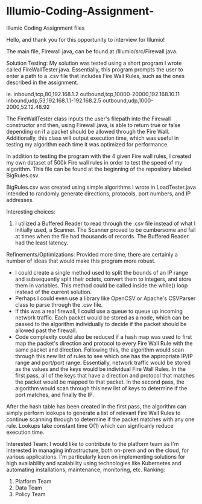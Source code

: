 # Illumio-Coding-Assignment-
Illumio Coding Assignment files

Hello, and thank you for this opportunity to interview for Illumio! 

The main file, Firewall.java, can be found at /Illumio/src/Firewall.java. 

Solution Testing: 
My solution was tested using a short program I wrote called FireWallTester.java. Essentially, this program prompts the user to enter a 
path to a .csv file that includes Fire Wall Rules, such as the ones described in the assignment. 

ie. 
inbound,tcp,80,192.168.1.2
outbound,tcp,10000-20000,192.168.10.11
inbound,udp,53,192.168.1.1-192.168.2.5
outbound,udp,1000-2000,52.12.48.92

The FireWallTester class inputs the user's filepath into the Firewall constructor and then, using Firewall.java, is able to return true or false depending on if a packet should be allowed through the Fire Wall. Additionally, this class will output execution time, which 
was useful in testing my algorithm each time it was optimized for performance. 

In addition to testing the program with the 4 given Fire wall rules, I created my own dataset of 500k Fire wall rules in order to 
test the speed of my algorithm. This file can be found at the beginning of the repository labeled BigRules.csv. 

BigRules.csv was created using simple algorithms I wrote in LoadTester.java intended to randomly generate directions, protocols, port numbers, and IP addresses. 

Interesting choices: 
1. I utilized a Buffered Reader to read through the .csv file instead of what I initially used, a Scanner. The Scanner proved to be cumbersome and fail at times when the file had thousands of records. The Buffered Reader had the least latency. 

Refinements/Optimizations: 
Provided more time, there are certainly a number of ideas that would make this program more robust. 
- I could create a single method used to split the bounds of an IP range and subsequently split their octets, convert them to integers,
and store them in variables. This method could be called inside the while() loop instead of the current solution. 
- Perhaps I could even use a library like OpenCSV or Apache's CSVParser class to parse through the .csv file. 
-  If this was a real firewall, I could use a queue to queue up incoming network traffic. Each packet would be stored as a node, which can be passed to the algorithm individually to decide if the packet should be allowed past the firewall. 
- Code complexity could also be reduced if a hash map was used to first map the packet's direction and protocol to every Fire Wall Rule with the same packet and direction. Following this, the algorithm would scan through this new list of rules to see which one has the 
appropriate IP/IP range and port/port range. Essentially, network traffic would be stored as the values and the keys would be individual Fire Wall Rules. In the first pass, all of the keys that have a direction and protocol that matches the packet would be mapped to that packet. In the second pass, the algorithm would scan through this new list of keys to determine if the port matches, and finally the IP. 

After the hash table has been created in the first pass, the algorithm can simply perform lookups to generate a list of relevant 
Fire Wall Rules to continue scanning through to determine if the packet matches with any one rule. Lookups take constant time O(1) which can signficanly reduce execution time. 

Interested Team: 
I would like to contribute to the platform team as I'm interested in managing infrastructure, both on-prem and on the cloud, for various applications. I'm particularly keen on implementing solutions for high availability and scalability using technologies like Kubernetes and automating installations, maintenance, monitoring, etc. 
Ranking: 
1. Platform Team 
2. Data Team 
3. Policy Team

